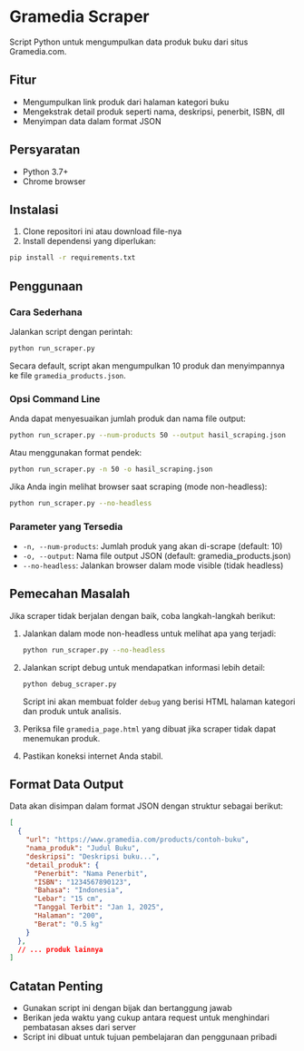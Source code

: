 # Gramedia Scraper

Script Python untuk mengumpulkan data produk buku dari situs Gramedia.com.

## Fitur

- Mengumpulkan link produk dari halaman kategori buku
- Mengekstrak detail produk seperti nama, deskripsi, penerbit, ISBN, dll
- Menyimpan data dalam format JSON

## Persyaratan

- Python 3.7+
- Chrome browser

## Instalasi

1. Clone repositori ini atau download file-nya
2. Install dependensi yang diperlukan:

```bash
pip install -r requirements.txt
```

## Penggunaan

### Cara Sederhana

Jalankan script dengan perintah:

```bash
python run_scraper.py
```

Secara default, script akan mengumpulkan 10 produk dan menyimpannya ke file `gramedia_products.json`.

### Opsi Command Line

Anda dapat menyesuaikan jumlah produk dan nama file output:

```bash
python run_scraper.py --num-products 50 --output hasil_scraping.json
```

Atau menggunakan format pendek:

```bash
python run_scraper.py -n 50 -o hasil_scraping.json
```

Jika Anda ingin melihat browser saat scraping (mode non-headless):

```bash
python run_scraper.py --no-headless
```

### Parameter yang Tersedia

- `-n, --num-products`: Jumlah produk yang akan di-scrape (default: 10)
- `-o, --output`: Nama file output JSON (default: gramedia_products.json)
- `--no-headless`: Jalankan browser dalam mode visible (tidak headless)

## Pemecahan Masalah

Jika scraper tidak berjalan dengan baik, coba langkah-langkah berikut:

1. Jalankan dalam mode non-headless untuk melihat apa yang terjadi:
   ```bash
   python run_scraper.py --no-headless
   ```

2. Jalankan script debug untuk mendapatkan informasi lebih detail:
   ```bash
   python debug_scraper.py
   ```
   Script ini akan membuat folder `debug` yang berisi HTML halaman kategori dan produk untuk analisis.

3. Periksa file `gramedia_page.html` yang dibuat jika scraper tidak dapat menemukan produk.

4. Pastikan koneksi internet Anda stabil.

## Format Data Output

Data akan disimpan dalam format JSON dengan struktur sebagai berikut:

```json
[
  {
    "url": "https://www.gramedia.com/products/contoh-buku",
    "nama_produk": "Judul Buku",
    "deskripsi": "Deskripsi buku...",
    "detail_produk": {
      "Penerbit": "Nama Penerbit",
      "ISBN": "1234567890123",
      "Bahasa": "Indonesia",
      "Lebar": "15 cm",
      "Tanggal Terbit": "Jan 1, 2025",
      "Halaman": "200",
      "Berat": "0.5 kg"
    }
  },
  // ... produk lainnya
]
```

## Catatan Penting

- Gunakan script ini dengan bijak dan bertanggung jawab
- Berikan jeda waktu yang cukup antara request untuk menghindari pembatasan akses dari server
- Script ini dibuat untuk tujuan pembelajaran dan penggunaan pribadi 